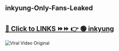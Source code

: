 
 ## inkyung-Only-Fans-Leaked

# <h2><a href="https://clipsfans.com/inkyung&ref=git">🔗 Click to LINKS ⏩⏩ 👉 🟢 inkyung </a></h2>

<a href="https://clipsfans.com/inkyung&ref=git" rel="nofollow" data-target="animated-image.originalLink"><img src="https://i.ibb.co.com/xMMVF88/686577567.gif" alt="Viral Video Original" style="max-width: 100%; display: inline-block;" data-target="animated-image.originalImage"></a>
